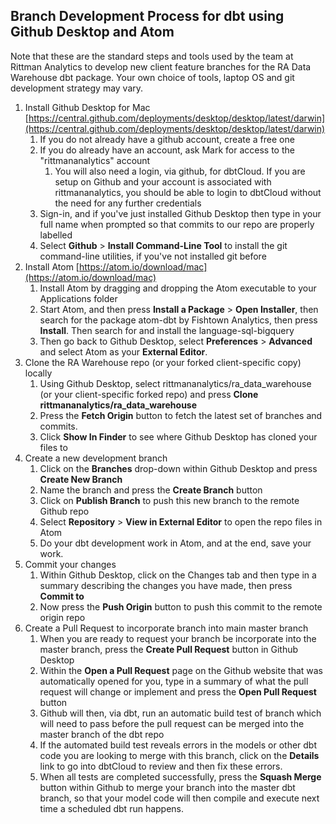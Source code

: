 ## Branch Development Process for dbt using Github Desktop and Atom

Note that these are the standard steps and tools used by the team at Rittman Analytics to develop new client feature branches for the RA Data Warehouse dbt package. Your own choice of tools, laptop OS and git development strategy may vary.

1. Install Github Desktop for Mac [https://central.github.com/deployments/desktop/desktop/latest/darwin](https://central.github.com/deployments/desktop/desktop/latest/darwin)
    1. If you do not already have a github account, create a free one
    2. If you do already have an account, ask Mark for access to the "rittmananalytics" account
        1. You will also need a login, via github, for dbtCloud. If you are setup on Github and your account is associated with rittmananalytics, you should be able to login to dbtCloud without the need for any further credentials
    3. Sign-in, and if you've just installed Github Desktop then type in your full name when prompted so that commits to our repo are properly labelled
    4. Select **Github** > **Install Command-Line Tool** to install the git command-line utilities, if you've not installed git before
2. Install Atom [https://atom.io/download/mac](https://atom.io/download/mac)
    1. Install Atom by dragging and dropping the Atom executable to your Applications folder
    2. Start Atom, and then press **Install a Package** > **Open Installer**, then search for the package atom-dbt by Fishtown Analytics, then press **Install**. Then search for and install the language-sql-bigquery 
    3. Then go back to Github Desktop, select **Preferences** > **Advanced** and select Atom as your **External Editor**.
3. Clone the RA Warehouse repo (or your forked client-specific copy) locally
    1. Using Github Desktop, select rittmananalytics/ra_data_warehouse (or your client-specific forked repo) and press **Clone rittmananalytics/ra_data_warehouse** 
    2. Press the **Fetch Origin** button to fetch the latest set of branches and commits.
    3. Click **Show In Finder** to see where Github Desktop has cloned your files to
4. Create a new development branch
    1. Click on the **Branches** drop-down within Github Desktop and press **Create New Branch**
    2. Name the branch and press the **Create Branch** button
    3. Click on **Publish Branch** to push this new branch to the remote Github repo
    4. Select **Repository** > **View in External Editor** to open the repo files in Atom
    5. Do your dbt development work in Atom, and at the end, save your work. 
5. Commit your changes
    1. Within Github Desktop, click on the Changes tab and then type in a summary describing the changes you have made, then press **Commit to <your branch name>**
    2. Now press the **Push Origin** button to push this commit to the remote origin repo
6. Create a Pull Request to incorporate branch into main master branch
    1. When you are ready to request your branch be incorporate into the master branch, press the **Create Pull Request** button in Github Desktop
    2. Within the **Open a Pull Request** page on the Github website that was automatically opened for you, type in a summary of what the pull request will change or implement and press the **Open Pull Request** button
    3. Github will then, via dbt, run an automatic build test of branch which will need to pass before the pull request can be merged into the master branch of the dbt repo 
    4. If the automated build test reveals errors in the models or other dbt code you are looking to merge with this branch, click on the **Details** link to go into dbtCloud to review and then fix these errors.
    5. When all tests are completed successfully, press the **Squash Merge** button within Github to merge your branch into the master dbt branch, so that your model code will then compile and execute next time a scheduled dbt run happens.
